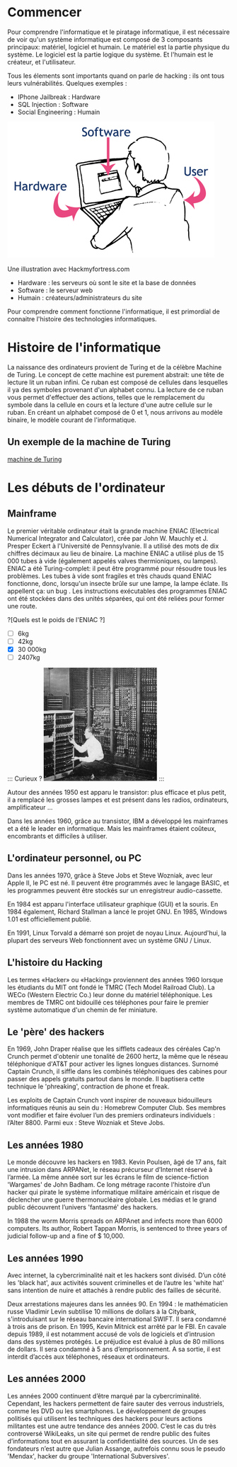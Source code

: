 # Commencer

Pour comprendre l'informatique et le piratage informatique, il est nécessaire de voir qu'un système informatique est composé de 3 composants principaux: matériel, logiciel et humain. Le matériel est la partie physique du système. Le logiciel est la partie logique du système. Et l'humain est le créateur, et l'utilisateur.

Tous les élements sont importants quand on parle de hacking : ils ont tous leurs vulnérabilités. Quelques exemples :

* IPhone Jailbreak : Hardware
* SQL Injection : Software
* Social Engineering : Humain

![Alt text](https://raw.githubusercontent.com/adrien-thierry/hmf-training/master/src/software-hardware-user.png "Sofware")

Une illustration avec Hackmyfortress.com

* Hardware : les serveurs où sont le site et la base de données
* Software : le serveur web
* Humain : créateurs/administrateurs du site

Pour comprendre comment fonctionne l'informatique, il est primordial de connaitre l'histoire des technologies informatiques.


# Histoire de l'informatique

La naissance des ordinateurs provient de Turing et de la célèbre Machine de Turing. Le concept de cette machine est purement abstrait: une tête de lecture lit un ruban infini. Ce ruban est composé de cellules dans lesquelles il ya des symboles provenant d'un alphabet connu. La lecture de ce ruban vous permet d'effectuer des actions, telles que le remplacement du symbole dans la cellule en cours et la lecture d'une autre cellule sur le ruban. En créant un alphabet composé de 0 et 1, nous arrivons au modèle binaire, le modèle courant de l'informatique.

## Un exemple de la machine de Turing

[machine de Turing](https://interstices.info/autres/grains-int/machine-turing/index.html)

# Les débuts de l'ordinateur

## Mainframe

Le premier véritable ordinateur était la grande machine ENIAC (Electrical Numerical Integrator and Calculator), crée par John W. Mauchly et J. Presper Eckert à l'Université de Pennsylvanie. Il a utilisé des mots de dix chiffres décimaux au lieu de binaire. La machine ENIAC a utilisé plus de 15 000 tubes à vide (également appelés valves thermioniques, ou lampes). ENIAC a été Turing-complet: il peut être programmé pour résoudre tous les problèmes. Les tubes à vide sont fragiles et très chauds quand ENIAC fonctionne, donc, lorsqu'un insecte brûle sur une lampe, la lampe éclate. Ils appellent ça: un bug . Les instructions exécutables des programmes ENIAC ont été stockées dans des unités séparées, qui ont été reliées pour former une route.

?[Quels est le poids de l'ENIAC ?]
-[ ] 6kg
-[ ] 42kg
-[x] 30 000kg
-[ ] 2407kg

::: Curieux ?
![alt text](https://raw.githubusercontent.com/adrien-thierry/hmf-training/master/src/eniac.jpg "eniac")
:::

Autour des années 1950 est apparu le transistor: plus efficace et plus petit, il a remplacé les grosses lampes et est présent dans les radios, ordinateurs, amplificateur ...

Dans les années 1960, grâce au transistor, IBM a développé les mainframes et a été le leader en informatique. Mais les mainframes étaient coûteux, encombrants et difficiles à utiliser.

## L'ordinateur personnel, ou PC

Dans les années 1970, grâce à Steve Jobs et Steve Wozniak, avec leur Apple II, le PC est né. Il peuvent être programmés avec le langage BASIC, et les programmes peuvent être stockés sur un enregistreur audio-cassette.

En 1984 est apparu l'interface utilisateur graphique (GUI) et la souris. En 1984 également, Richard Stallman a lancé le projet GNU. En 1985, Windows 1.01 est officiellement publié.

En 1991, Linux Torvald a démarré son projet de noyau Linux. Aujourd'hui, la plupart des serveurs Web fonctionnent avec un système GNU / Linux.

## L'histoire du Hacking

Les termes «Hacker» ou «Hacking» proviennent des années 1960 lorsque les étudiants du MIT ont fondé le TMRC (Tech Model Railroad Club). La WECo (Western Electric Co.) leur donne du matériel téléphonique. Les membres de TMRC ont bidouillé ces téléphones pour faire le premier système automatique d'un chemin de fer miniature.

## Le 'père' des hackers

En 1969, John Draper réalise que les sifflets cadeaux des céréales Cap'n Crunch permet d'obtenir une tonalité de 2600 hertz, la même que le réseau téléphonique d'AT&T pour activer les lignes longues distances. Surnomé Captain Crunch, il siffle dans les combinés téléphoniques des cabines pour passer des appels gratuits partout dans le monde. Il baptisera cette technique le 'phreaking', contraction de phone et freak.

Les exploits de Captain Crunch vont inspirer de nouveaux bidouilleurs informatiques réunis au sein du : Homebrew Computer Club. Ses membres vont modifier et faire évoluer l’un des premiers ordinateurs individuels : l’Alter 8800. Parmi eux : Steve Wozniak et Steve Jobs.

## Les années 1980

Le monde découvre les hackers en 1983. Kevin Poulsen, âgé de 17 ans, fait une intrusion dans ARPANet, le réseau précurseur d’Internet réservé à l’armée. La même année sort sur les écrans le film de science-fiction 'Wargames' de John Badham. Ce long métrage raconte l'histoire d’un hacker qui pirate le système informatique militaire américain et risque de déclencher une guerre thermonucléaire globale. Les médias et le grand public découvrent l’univers 'fantasmé' des hackers.

In 1988 the worm Morris spreads on ARPAnet and infects more than 6000 computers. Its author, Robert Tappan Morris, is sentenced to three years of judicial follow-up and a fine of $ 10,000.

## Les années 1990

Avec internet, la cybercriminalité nait et les hackers sont diviséd. D’un côté les 'black hat', aux activités souvent criminelles et de l’autre les 'white hat' sans intention de nuire et attachés à rendre public des failles de sécurité.

Deux arrestations majeures dans les années 90. En 1994 : le mathématicien russe Vladimir Levin subtilise 10 millions de dollars à la Citybank, s'introduisant sur le réseau bancaire international SWIFT. Il sera condamné à trois ans de prison. En 1995, Kevin Mitnick est arrêté par le FBI. En cavale depuis 1989, il est notamment accusé de vols de logiciels et d’intrusion dans des systèmes protégés. Le préjudice est évalué à plus de 80 millions de dollars. Il sera condamné à 5 ans d’emprisonnement. A sa sortie, il est interdit d’accès aux téléphones, réseaux et ordinateurs.

## Les années 2000

Les années 2000 continuent d’être marqué par la cybercriminalité. Cependant, les hackers permettent de faire sauter des verrous industriels, comme les DVD ou les smartphones. Le développement de groupes politisés qui utilisent les techniques des hackers pour leurs actions militantes est une autre tendance des années 2000. C’est le cas du très controversé WikiLeaks, un site qui permet de rendre public des fuites d’informations tout en assurant la confidentialité des sources. Un de ses fondateurs n’est autre que Julian Assange, autrefois connu sous le pseudo 'Mendax', hacker du groupe 'International Subversives'.
